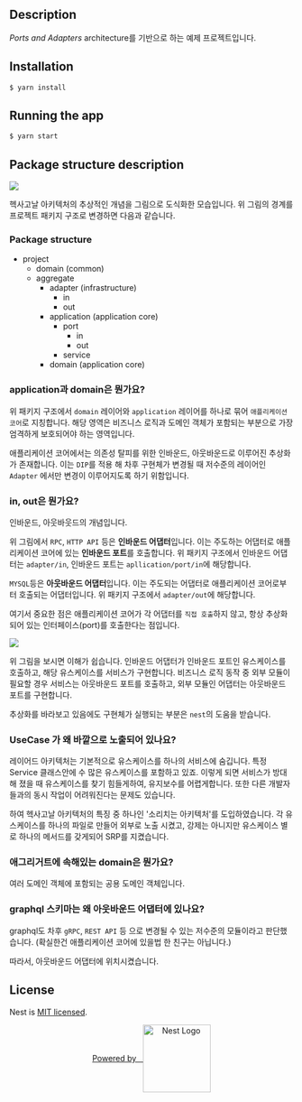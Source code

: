 ## Description

*Ports and Adapters* architecture를 기반으로 하는 예제 프로젝트입니다.

## Installation

```bash
$ yarn install
```

## Running the app

```bash
$ yarn start
```

## Package structure description

<img src="https://engineering.linecorp.com/wp-content/uploads/2020/11/port3.png">

헥사고날 아키텍처의 추상적인 개념을 그림으로 도식화한 모습입니다. 위 그림의 경계를 프로젝트 패키지 구조로 변경하면 다음과 같습니다.

### Package structure

- project
    - domain (common)
    - aggregate
        - adapter (infrastructure)
            - in
            - out
        - application (application core)
            - port
                - in
                - out
            - service
        - domain (application core)

### application과 domain은 뭔가요?

위 패키지 구조에서 `domain` 레이어와 `application` 레이어를 하나로 묶어 `애플리케이션 코어`로 지칭합니다. 해당 영역은 비즈니스 로직과 도메인 객체가 포함되는 부분으로 가장 엄격하게 보호되어야
하는 영역입니다.

애플리케이션 코어에서는 의존성 탈피를 위한 인바운드, 아웃바운드로 이루어진 추상화가 존재합니다. 이는 `DIP`를 적용 해 차후 구현체가 변경될 때 저수준의 레이어인 `Adapter` 에서만 변경이 이루어지도록 하기
위함입니다.

### in, out은 뭔가요?

인바운드, 아웃바웃드의 개념입니다.

위 그림에서 `RPC`, `HTTP API` 등은 **인바운드 어댑터**입니다. 이는 주도하는 어댑터로 애플리케이션 코어에 있는 **인바운드 포트**를 호출합니다. 위 패키지 구조에서 인바운드
어댑터는 `adapter/in`, 인바운드 포트는 `apllication/port/in`에 해당합니다.

`MYSQL`등은 **아웃바운드 어댑터**입니다. 이는 주도되는 어댑터로 애플리케이션 코어로부터 호출되는 어댑터입니다. 위 패키지 구조에서 `adapter/out`에 해당합니다.

여기서 중요한 점은 애플리케이션 코어가 각 어댑터를 `직접 호출`하지 않고, 항상 추상화되어 있는 인터페이스(port)를 호출한다는 점입니다.

<img src="https://img1.daumcdn.net/thumb/R1280x0/?scode=mtistory2&fname=https%3A%2F%2Fblog.kakaocdn.net%2Fdn%2FbfW1EI%2Fbtry8i0JC1E%2FG9SyfZjyhkLxlIHFEEBJqk%2Fimg.png">

위 그림을 보시면 이해가 쉽습니다. 인바운드 어댑터가 인바운드 포트인 유스케이스를 호출하고, 해당 유스케이스를 서비스가 구현합니다. 비즈니스 로직 동작 중 외부 모듈이 필요할 경우 서비스는 아웃바운드 포트를
호출하고, 외부 모듈인 어댑터는 아웃바운드 포트를 구현합니다.

추상화를 바라보고 있음에도 구현체가 실행되는 부분은 `nest`의 도움을 받습니다.

### UseCase 가 왜 바깥으로 노출되어 있나요?

레이어드 아키텍처는 기본적으로 유스케이스를 하나의 서비스에 숨깁니다. 특정 Service 클래스안에 수 많은 유스케이스를 포함하고 있죠. 이렇게 되면 서비스가 방대해 졌을 때 유스케이스를 찾기 힘들게하여, 유지보수를
어렵게합니다. 또한 다른 개발자들과의 동시 작업이 어려워진다는 문제도 있습니다.

하여 헥사고날 아키텍처의 특징 중 하나인 '소리치는 아키텍처'를 도입하였습니다. 각 유스케이스를 하나의 파일로 만들어 외부로 노출 시켰고, 강제는 아니지만 유스케이스 별로 하나의 메서드를 갖게되어 SRP를
지켰습니다.

### 애그리거트에 속해있는 domain은 뭔가요?

여러 도메인 객체에 포함되는 공용 도메인 객체입니다.

### graphql 스키마는 왜 아웃바운드 어댑터에 있나요?

graphql도 차후 `gRPC`, `REST API` 등 으로 변경될 수 있는 저수준의 모듈이라고 판단했습니다.
(확실한건 애플리케이션 코어에 있을법 한 친구는 아닙니다.)

따라서, 아웃바운드 어댑터에 위치시켰습니다.

## License

Nest is [MIT licensed](LICENSE).

<p align="center">
  <a href="http://nestjs.com/" target="blank" style="display:inline-flex; align-items: center;">
    Powered by &nbsp;&nbsp; <img src="https://nestjs.com/img/logo_text.svg" width="120" alt="Nest Logo" />
  </a>
</p>
